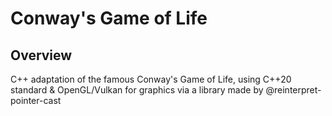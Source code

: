 # Conway's Game of Life
## Overview
C++ adaptation of the famous Conway's Game of Life, using C++20 standard & OpenGL/Vulkan for graphics via a library made by  @reinterpret-pointer-cast

